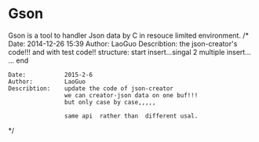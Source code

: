 # Gson
Gson is a tool to handler  Json data by C in resouce limited environment.
/*
	Date:			2014-12-26	15:39
	Author:			LaoGuo
	Describtion:	the json-creator's code!!!
					and with test code!!
					structure:
						start<obj>
							insert...singal 2 multiple
							insert...
							...
						end<obj>
						
	Date:			2015-2-6 
	Author:			LaoGuo
	Describtion:	update the code of json-creator
					we can creator-json data on one buf!!!
					but only case by case,,,,,
					
					same api  rather than  different usal.
*/

